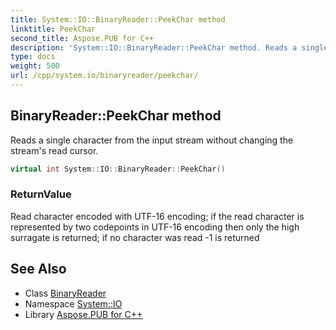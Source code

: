 ```yaml
---
title: System::IO::BinaryReader::PeekChar method
linktitle: PeekChar
second_title: Aspose.PUB for C++
description: 'System::IO::BinaryReader::PeekChar method. Reads a single character from the input stream without changing the stream''s read cursor in C++.'
type: docs
weight: 500
url: /cpp/system.io/binaryreader/peekchar/
---
```

## BinaryReader::PeekChar method


Reads a single character from the input stream without changing the stream's read cursor.

```cpp
virtual int System::IO::BinaryReader::PeekChar()
```


### ReturnValue

Read character encoded with UTF-16 encoding; if the read character is represented by two codepoints in UTF-16 encoding then only the high surragate is returned; if no character was read -1 is returned

## See Also

* Class [BinaryReader](../)
* Namespace [System::IO](../../)
* Library [Aspose.PUB for C++](../../../)
